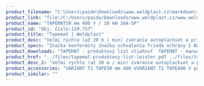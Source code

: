 ```yaml
---
product_filename: "C:\Users\paide\Downloads\www.weldplast.cz\markdown\tapemat.md"
product_link: "file:/C:/Users/paide/Downloads/www.weldplast.cz/www.weldplast.cz/sk/tapemat"
product_name: "TAPEMAT50 mm 400 V / 10 kW 16A-5P"
product_id: "Obj. číslo:129.757"
product_title: "Tapemat | Weldplast"
product_desc: "Veľmi rýchle (až 20 m / min) zváranie autoplachiet a priemyselných závesov páskou. Vysoká rýchlosť zvárania Optimalizovaná zváracie tryska bezuhlíkové dúchadlo Intuitívna obsluha ľahká manipulácia Stále napätie pásky"
product_specs: "Značka konformity Značka schválenia Trieda ochrany I NapätieV~3 x 400 PríkonW10 000 FrekvenciaHz50 / 60 Max. teplota°C650 Rýchlosťm/min4 - 20 Úroveň hlučnosti LpAdB83 Rozmerymm555 x 435 x 370 Hmotnosťkg35 Druh certifikácieCCA Šírka zvarumm50 Šírka páskymm50"
product_downloads: "TAPEMAT - produktový list stiahnuť  TAPEMAT - manuál stiahnuť"
product_href: "../files/tapemat-produktovy-list-leister.pdf ../files/tapemat-produktovy-list-leister.pdf ../files/tapemat-manual-cz.pdf ../files/tapemat-manual-cz.pdf"
product_desc_2: "Veľmi rýchle (až 20 m / min) zváranie autoplachiet a priemyselných závesov páskou. Vysoká rýchlosť zvárania Optimalizovaná zváracie tryska bezuhlíkové dúchadlo Intuitívna obsluha ľahká manipulácia Stále napätie pásky"
product_accessories: "VARIANT T1 TAPE50 mm 400 VVARIANT T1 TAPE400 V páska 25mm Anti-vandalVARIANT T1 TAPE50 mm 230 VVARIANT T1 TAPE25 mm 230 V Anti-vandalTAPEMAT Spriegel100 mm 400 V / 10 kW 16A-5PTAPEMAT Spriegel125 mm 400 V / 10 kW 16A-5P"
product_similar: ""
---
```

